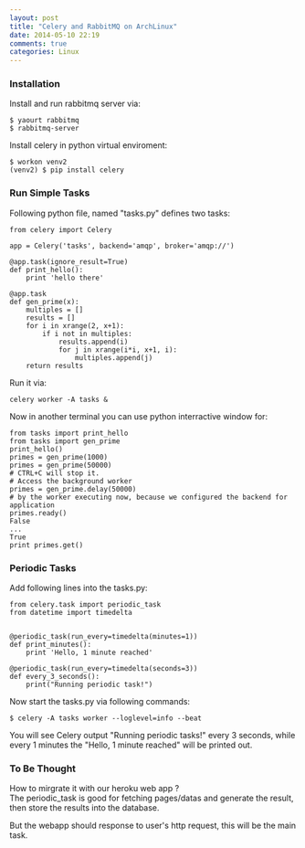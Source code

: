 ```yaml
---
layout: post
title: "Celery and RabbitMQ on ArchLinux"
date: 2014-05-10 22:19
comments: true
categories: Linux
---
```

### Installation
Install and run rabbitmq server via: 

```
$ yaourt rabbitmq
$ rabbitmq-server

```
Install celery in python virtual enviroment:   

```
$ workon venv2
(venv2) $ pip install celery

```
### Run Simple Tasks
Following python file, named "tasks.py" defines two tasks:    

```
from celery import Celery

app = Celery('tasks', backend='amqp', broker='amqp://')

@app.task(ignore_result=True)
def print_hello():
    print 'hello there'

@app.task
def gen_prime(x):
    multiples = []
    results = []
    for i in xrange(2, x+1):
        if i not in multiples:
            results.append(i)
            for j in xrange(i*i, x+1, i):
                multiples.append(j)
    return results

```
Run it via:    

```
celery worker -A tasks &

```
Now in another terminal you can use python interractive window for:    

```
from tasks import print_hello
from tasks import gen_prime
print_hello()
primes = gen_prime(1000)
primes = gen_prime(50000)
# CTRL+C will stop it. 
# Access the background worker
primes = gen_prime.delay(50000)
# by the worker executing now, because we configured the backend for application
primes.ready()
False
...
True
print primes.get()

```
### Periodic Tasks
Add following lines into the tasks.py:    

```
from celery.task import periodic_task
from datetime import timedelta


@periodic_task(run_every=timedelta(minutes=1))
def print_minutes():
    print 'Hello, 1 minute reached'

@periodic_task(run_every=timedelta(seconds=3))
def every_3_seconds():
    print("Running periodic task!")

```
Now start the tasks.py via following commands:    

```
$ celery -A tasks worker --loglevel=info --beat

```
You will see Celery output "Running periodic tasks!" every 3 seconds, while every 1 minutes the "Hello, 1 minute reached" will be printed out.    

### To Be Thought
How to mirgrate it with our heroku web app ?    
The periodic_task is good for fetching pages/datas and generate the result, then store the results into the database.    

But the webapp should response to user's http request, this will be the main task. 
